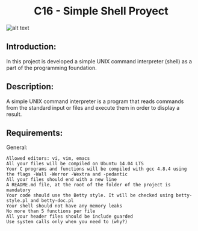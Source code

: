 <h1 align="center"> C16 - Simple Shell Proyect </h1>

![alt text](https://s3.amazonaws.com/intranet-projects-files/holbertonschool-low_level_programming/235/shell.jpeg)

<h2> Introduction: </h2>
	In this project is developed a simple UNIX command interpreter (shell)
	as a part of the programming foundation.

<h2> Description: </h2>
	A simple UNIX command interpreter is a program that reads commands from the standard
	input or files and execute them in order to display a result.

<h2> Requirements: </h2>
 General:

    Allowed editors: vi, vim, emacs
    All your files will be compiled on Ubuntu 14.04 LTS
    Your C programs and functions will be compiled with gcc 4.8.4 using the flags -Wall -Werror -Wextra and -pedantic
    All your files should end with a new line
    A README.md file, at the root of the folder of the project is mandatory
    Your code should use the Betty style. It will be checked using betty-style.pl and betty-doc.pl
    Your shell should not have any memory leaks
    No more than 5 functions per file
    All your header files should be include guarded
    Use system calls only when you need to (why?)

